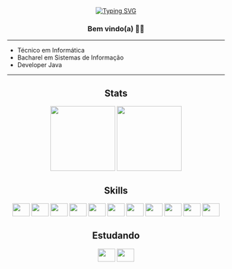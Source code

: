 <div align="center">
  <a href="https://git.io/typing-svg"><img src="https://readme-typing-svg.demolab.com?      font=Fira+Code&pause=1000&center=true&vCenter=true&width=435&lines=Heeey+Devs%2C+Alex+Cirilo+aqui!" alt="Typing SVG" />
  </a>
</div>
<div align="center">
  <h3 align="center">Bem vindo(a) 🧑‍💻
</div>
<hr>
<ul>
  <li>Técnico em Informática</li>
  <li>Bacharel em Sistemas de Informação</li>
  <li>Developer Java  </li>
</ul>
  
<hr>
<h2 align="center">Stats</h2>
<div align="center">
  <img height="150em" src="https://github-readme-stats-eight-theta.vercel.app/api?username=alexcirilo&show_icons=true&theme=radical&include_all_commits=true&count_private=true"/>
  <img height="150em" src="https://github-readme-stats-eight-theta.vercel.app/api/top-langs/?username=alexcirilo&layout=compact&langs_count=8&theme=radical"/>
<div>	
<div align="center">
  <h2 align="center"> Skills </h2>
  <img src="https://cdn.jsdelivr.net/gh/devicons/devicon/icons/java/java-original.svg" height="30" width="40"/>
  <img src="https://cdn.jsdelivr.net/gh/devicons/devicon/icons/html5/html5-original.svg" height="30" width="40"/>
  <img src="https://cdn.jsdelivr.net/gh/devicons/devicon/icons/css3/css3-original.svg" height="30,5" width="40"/>
  <img src="https://cdn.jsdelivr.net/gh/devicons/devicon/icons/mysql/mysql-original.svg" height="30" width="40"/>
  <img src="https://cdn.jsdelivr.net/gh/devicons/devicon/icons/oracle/oracle-original.svg" height="30" width="40"/>
  <img src="https://cdn.jsdelivr.net/gh/devicons/devicon/icons/docker/docker-original.svg" height="30" width="40"/>
  <img src="https://cdn.jsdelivr.net/gh/devicons/devicon/icons/linux/linux-original.svg" height="30" width="40"/>
  <img src="https://cdn.jsdelivr.net/gh/devicons/devicon/icons/git/git-original.svg" height="30" width="40" />
  <img src="https://cdn.jsdelivr.net/gh/devicons/devicon/icons/php/php-original.svg" height="30" width="40"/>
  <img src="https://cdn.jsdelivr.net/gh/devicons/devicon/icons/python/python-original.svg" height="30" width="40"/>
  <img src="https://cdn.jsdelivr.net/gh/devicons/devicon/icons/flask/flask-original.svg" height="30" width="40"/>
 </div>
  <div align="center">
    <h2 align="center"> Estudando </h2>
      <img src="https://cdn.jsdelivr.net/gh/devicons/devicon/icons/vuejs/vuejs-original.svg" height="30" width="40"/>
      <img src="https://cdn.jsdelivr.net/gh/devicons/devicon/icons/spring/spring-original.svg" height="30" width="40"/>

  </div>
<!--
**alexcirilo/alexcirilo** is a ✨ _special_ ✨ repository because its `README.md` (this file) appears on your GitHub profile.

Here are some ideas to get you started:

- 🔭 I’m currently working on ...
- 🌱 I’m currently learning ...
- 👯 I’m looking to collaborate on ...
- 🤔 I’m looking for help with ...
- 💬 Ask me about ...
- 📫 How to reach me: ...
- 😄 Pronouns: ...
- ⚡ Fun fact: ...
-->

